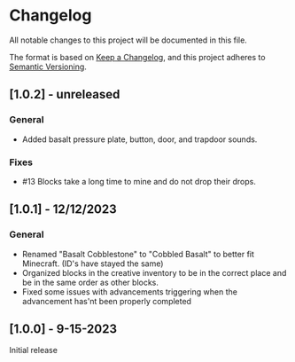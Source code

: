 # Changelog

All notable changes to this project will be documented in this file.

The format is based on [Keep a Changelog](https://keepachangelog.com/en/1.0.0/), and this project adheres to [Semantic Versioning](https://semver.org/spec/v2.0.0.html).

## [1.0.2] - unreleased
### General
- Added basalt pressure plate, button, door, and trapdoor sounds.

### Fixes
- #13 Blocks take a long time to mine and do not drop their drops.


## [1.0.1] - 12/12/2023
### General
- Renamed "Basalt Cobblestone" to "Cobbled Basalt" to better fit Minecraft. (ID's have stayed the same)
- Organized blocks in the creative inventory to be in the correct place and be in the same order as other blocks.
- Fixed some issues with advancements triggering when the advancement has'nt been properly completed

## [1.0.0] - 9-15-2023

Initial release